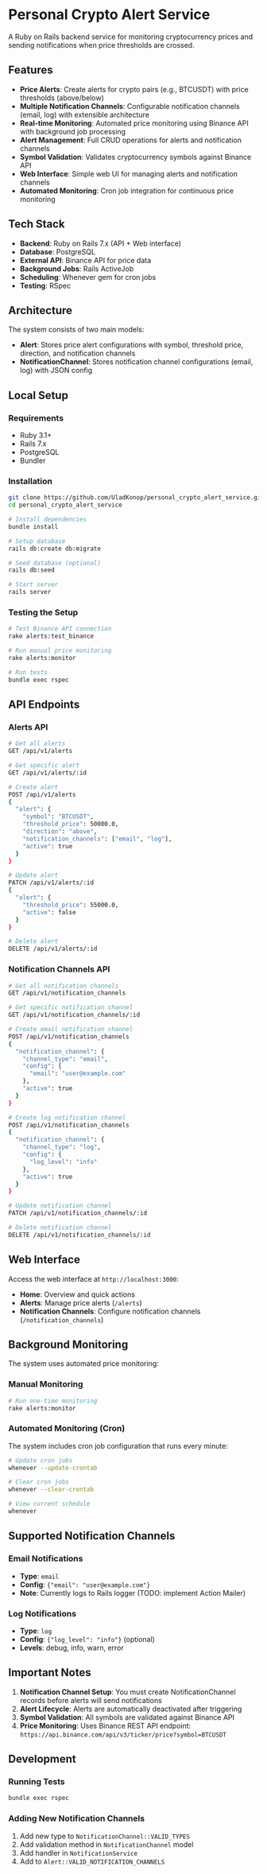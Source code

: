 # Personal Crypto Alert Service

A Ruby on Rails backend service for monitoring cryptocurrency prices and sending notifications when price thresholds are crossed.

## Features

- **Price Alerts**: Create alerts for crypto pairs (e.g., BTCUSDT) with price thresholds (above/below)
- **Multiple Notification Channels**: Configurable notification channels (email, log) with extensible architecture
- **Real-time Monitoring**: Automated price monitoring using Binance API with background job processing
- **Alert Management**: Full CRUD operations for alerts and notification channels
- **Symbol Validation**: Validates cryptocurrency symbols against Binance API
- **Web Interface**: Simple web UI for managing alerts and notification channels
- **Automated Monitoring**: Cron job integration for continuous price monitoring

## Tech Stack

- **Backend**: Ruby on Rails 7.x (API + Web interface)
- **Database**: PostgreSQL
- **External API**: Binance API for price data
- **Background Jobs**: Rails ActiveJob
- **Scheduling**: Whenever gem for cron jobs
- **Testing**: RSpec

## Architecture

The system consists of two main models:
- **Alert**: Stores price alert configurations with symbol, threshold price, direction, and notification channels
- **NotificationChannel**: Stores notification channel configurations (email, log) with JSON config

## Local Setup

### Requirements
- Ruby 3.1+
- Rails 7.x
- PostgreSQL
- Bundler

### Installation
```bash
git clone https://github.com/UladKonop/personal_crypto_alert_service.git
cd personal_crypto_alert_service

# Install dependencies
bundle install

# Setup database
rails db:create db:migrate

# Seed database (optional)
rails db:seed

# Start server
rails server
```

### Testing the Setup
```bash
# Test Binance API connection
rake alerts:test_binance

# Run manual price monitoring
rake alerts:monitor

# Run tests
bundle exec rspec
```

## API Endpoints

### Alerts API
```bash
# Get all alerts
GET /api/v1/alerts

# Get specific alert
GET /api/v1/alerts/:id

# Create alert
POST /api/v1/alerts
{
  "alert": {
    "symbol": "BTCUSDT",
    "threshold_price": 50000.0,
    "direction": "above",
    "notification_channels": ["email", "log"],
    "active": true
  }
}

# Update alert
PATCH /api/v1/alerts/:id
{
  "alert": {
    "threshold_price": 55000.0,
    "active": false
  }
}

# Delete alert
DELETE /api/v1/alerts/:id
```

### Notification Channels API
```bash
# Get all notification channels
GET /api/v1/notification_channels

# Get specific notification channel
GET /api/v1/notification_channels/:id

# Create email notification channel
POST /api/v1/notification_channels
{
  "notification_channel": {
    "channel_type": "email",
    "config": {
      "email": "user@example.com"
    },
    "active": true
  }
}

# Create log notification channel
POST /api/v1/notification_channels
{
  "notification_channel": {
    "channel_type": "log",
    "config": {
      "log_level": "info"
    },
    "active": true
  }
}

# Update notification channel
PATCH /api/v1/notification_channels/:id

# Delete notification channel
DELETE /api/v1/notification_channels/:id
```

## Web Interface

Access the web interface at `http://localhost:3000`:
- **Home**: Overview and quick actions
- **Alerts**: Manage price alerts (`/alerts`)
- **Notification Channels**: Configure notification channels (`/notification_channels`)

## Background Monitoring

The system uses automated price monitoring:

### Manual Monitoring
```bash
# Run one-time monitoring
rake alerts:monitor
```

### Automated Monitoring (Cron)
The system includes cron job configuration that runs every minute:
```bash
# Update cron jobs
whenever --update-crontab

# Clear cron jobs
whenever --clear-crontab

# View current schedule
whenever
```

## Supported Notification Channels

### Email Notifications
- **Type**: `email`
- **Config**: `{"email": "user@example.com"}`
- **Note**: Currently logs to Rails logger (TODO: implement Action Mailer)

### Log Notifications
- **Type**: `log`
- **Config**: `{"log_level": "info"}` (optional)
- **Levels**: debug, info, warn, error

## Important Notes

1. **Notification Channel Setup**: You must create NotificationChannel records before alerts will send notifications
2. **Alert Lifecycle**: Alerts are automatically deactivated after triggering
3. **Symbol Validation**: All symbols are validated against Binance API
4. **Price Monitoring**: Uses Binance REST API endpoint: `https://api.binance.com/api/v3/ticker/price?symbol=BTCUSDT`

## Development

### Running Tests
```bash
bundle exec rspec
```

### Adding New Notification Channels
1. Add new type to `NotificationChannel::VALID_TYPES`
2. Add validation method in `NotificationChannel` model
3. Add handler in `NotificationService`
4. Add to `Alert::VALID_NOTIFICATION_CHANNELS`
